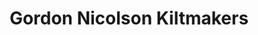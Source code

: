 ---
title: "Gordon Nicolson Kiltmakers"
url: /edinburgh/gordon-nicolson-kiltmakers/
shop: clothes
---